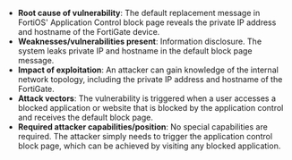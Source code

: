 - **Root cause of vulnerability**: The default replacement message in FortiOS' Application Control block page reveals the private IP address and hostname of the FortiGate device.
- **Weaknesses/vulnerabilities present**: Information disclosure. The system leaks private IP and hostname in the default block page message.
- **Impact of exploitation**: An attacker can gain knowledge of the internal network topology, including the private IP address and hostname of the FortiGate.
- **Attack vectors**: The vulnerability is triggered when a user accesses a blocked application or website that is blocked by the application control and receives the default block page.
- **Required attacker capabilities/position**: No special capabilities are required. The attacker simply needs to trigger the application control block page, which can be achieved by visiting any blocked application.